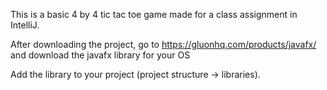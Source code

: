 This is a basic 4 by 4 tic tac toe game made for a class assignment in IntelliJ.

After downloading the project, go to https://gluonhq.com/products/javafx/ and download the javafx library for your OS

Add the library to your project (project structure -> libraries).
